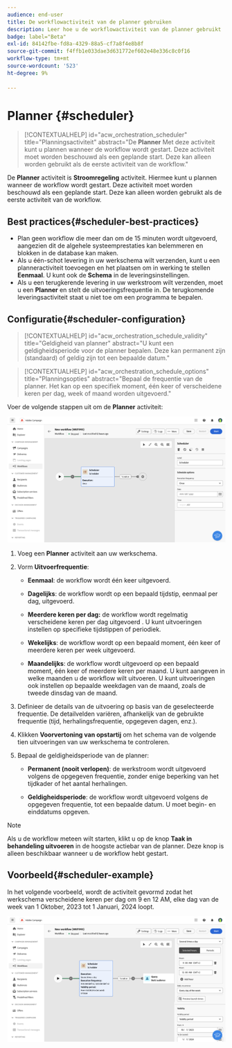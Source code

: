 ```yaml
---
audience: end-user
title: De workflowactiviteit van de planner gebruiken
description: Leer hoe u de workflowactiviteit van de planner gebruikt
badge: label="Beta"
exl-id: 84142fbe-fd8a-4329-88a5-cf7a8f4e8b8f
source-git-commit: f4ffb1e033dae3d631772ef602e48e336c8c0f16
workflow-type: tm+mt
source-wordcount: '523'
ht-degree: 9%

---
```


# Planner {#scheduler}


>[!CONTEXTUALHELP]
>id="acw_orchestration_scheduler"
>title="Planningsactiviteit"
>abstract="De **Planner** Met deze activiteit kunt u plannen wanneer de workflow wordt gestart. Deze activiteit moet worden beschouwd als een geplande start. Deze kan alleen worden gebruikt als de eerste activiteit van de workflow."


De **Planner** activiteit is **Stroomregeling** activiteit. Hiermee kunt u plannen wanneer de workflow wordt gestart. Deze activiteit moet worden beschouwd als een geplande start. Deze kan alleen worden gebruikt als de eerste activiteit van de workflow.

## Best practices{#scheduler-best-practices}

* Plan geen workflow die meer dan om de 15 minuten wordt uitgevoerd, aangezien dit de algehele systeemprestaties kan belemmeren en blokken in de database kan maken.
* Als u één-schot levering in uw werkschema wilt verzenden, kunt u een planneractiviteit toevoegen en het plaatsen om in werking te stellen **Eenmaal**. U kunt ook de **Schema** in de leveringsinstellingen.
* Als u een terugkerende levering in uw werkstroom wilt verzenden, moet u een **Planner** en stelt de uitvoeringsfrequentie in. De terugkomende leveringsactiviteit staat u niet toe om een programma te bepalen.

## Configuratie{#scheduler-configuration}

>[!CONTEXTUALHELP]
>id="acw_orchestration_schedule_validity"
>title="Geldigheid van planner"
>abstract="U kunt een geldigheidsperiode voor de planner bepalen. Deze kan permanent zijn (standaard) of geldig zijn tot een bepaalde datum."


>[!CONTEXTUALHELP]
>id="acw_orchestration_schedule_options"
>title="Planningsopties"
>abstract="Bepaal de frequentie van de planner. Het kan op een specifiek moment, één keer of verscheidene keren per dag, week of maand worden uitgevoerd."

Voer de volgende stappen uit om de **Planner** activiteit:

![](../assets/workflow-scheduler.png)

1. Voeg een **Planner** activiteit aan uw werkschema.

1. Vorm **Uitvoerfrequentie**:

   * **Eenmaal**: de workflow wordt één keer uitgevoerd.

   * **Dagelijks**: de workflow wordt op een bepaald tijdstip, eenmaal per dag, uitgevoerd.

   * **Meerdere keren per dag:** de workflow wordt regelmatig verscheidene keren per dag uitgevoerd . U kunt uitvoeringen instellen op specifieke tijdstippen of periodiek.

   * **Wekelijks**: de workflow wordt op een bepaald moment, één keer of meerdere keren per week uitgevoerd.

   * **Maandelijks**: de workflow wordt uitgevoerd op een bepaald moment, één keer of meerdere keren per maand. U kunt aangeven in welke maanden u de workflow wilt uitvoeren. U kunt uitvoeringen ook instellen op bepaalde weekdagen van de maand, zoals de tweede dinsdag van de maand.

1. Definieer de details van de uitvoering op basis van de geselecteerde frequentie. De detailvelden variëren, afhankelijk van de gebruikte frequentie (tijd, herhalingsfrequentie, opgegeven dagen, enz.).

1. Klikken **Voorvertoning van opstartij** om het schema van de volgende tien uitvoeringen van uw werkschema te controleren.

1. Bepaal de geldigheidsperiode van de planner:

   * **Permanent (nooit verlopen)**: de werkstroom wordt uitgevoerd volgens de opgegeven frequentie, zonder enige beperking van het tijdkader of het aantal herhalingen.

   * **Geldigheidsperiode**: de workflow wordt uitgevoerd volgens de opgegeven frequentie, tot een bepaalde datum. U moet begin- en einddatums opgeven.

>[!NOTE]
>
>Als u de workflow meteen wilt starten, klikt u op de knop **Taak in behandeling uitvoeren** in de hoogste actiebar van de planner. Deze knop is alleen beschikbaar wanneer u de workflow hebt gestart.

## Voorbeeld{#scheduler-example}

In het volgende voorbeeld, wordt de activiteit gevormd zodat het werkschema verscheidene keren per dag om 9 en 12 AM, elke dag van de week van 1 Oktober, 2023 tot 1 Januari, 2024 loopt.

![](../assets/workflow-scheduler2.png)
